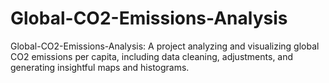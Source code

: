 # Global-CO2-Emissions-Analysis
Global-CO2-Emissions-Analysis: A project analyzing and visualizing global CO2 emissions per capita, including data cleaning, adjustments, and generating insightful maps and histograms.
